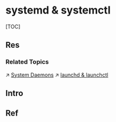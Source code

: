 # systemd & systemctl

[TOC]



## Res
### Related Topics
↗ [System Daemons](../../../../../👷🏾‍♂️%20Computer%20(Host)%20System/Operating%20System%20&%20OS%20Kernel%20(Theory%20Part)/OS%20Processes%20&%20Automata%20Management%20(CPU%20+%20Main%20Memory%20Resource)/System%20Daemons.md)
↗ [launchd & launchctl](../../../../Apple%20Operating%20Systems/macOS%20(Derived%20From%20UNIX%20Family)/🪓%20macOS%20CLI%20Software/Process%20Management/System%20Service%20Management/launchd%20&%20launchctl.md)



## Intro



## Ref
